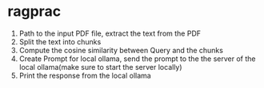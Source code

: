 # ragprac

1) Path to the input PDF file, extract the text from the PDF
2) Split the text into chunks
3) Compute the cosine similarity between Query and the chunks
4) Create Prompt for local ollama, send the prompt to the the server of the local ollama(make sure to start the server locally)
5) Print the response from the local ollama
